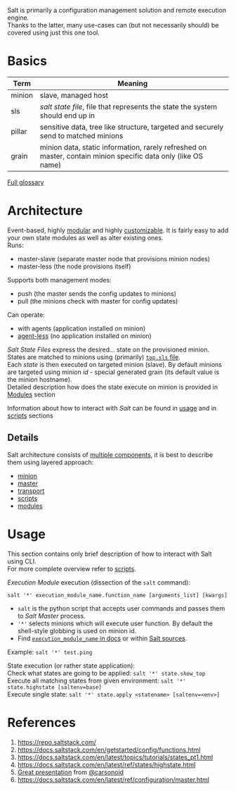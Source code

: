 Salt is primarily a configuration management solution and remote execution engine.  
Thanks to the latter, many use-cases can (but not necessarily should) be covered using just this one tool.

# Basics
| Term | Meaning |
|------|---------|
| minion | slave, managed host |
| sls | _salt state file_, file that represents the state the system should end up in |
| pillar | sensitive data, tree like structure, targeted and securely send to matched minions |
| grain | minion data, static information, rarely refreshed on master, contain minion specific data only (like OS name) |

[Full glossary](https://docs.saltstack.com/en/latest/glossary.html)

# Architecture
Event-based, highly [modular](https://docs.saltstack.com/en/latest/ref/index.html) and highly [customizable](https://docs.saltstack.com/en/latest/ref/modules/).
It is fairly easy to add your own state modules as well as alter existing ones.       
Runs: 
* master-slave (separate master node that provisions minion nodes)
* master-less (the node provisions itself)

Supports both management modes:
* push (the master sends the config updates to minions)
* pull (the minions check with master for config updates)

Can operate:
* with agents (application installed on minion)
* [agent-less](https://docs.saltstack.com/en/latest/topics/ssh/) (no application installed on minion)

_Salt State Files_ express the desired... state on the provisioned minion.  
States are matched to minions using (primarily) [`top.sls` file](https://docs.saltstack.com/en/latest/ref/states/top.html).  
Each _state_ is then executed on targeted minion (slave). By default minions are targeted using minion _id_ - special generated grain (its default value is the minion hostname).  
Detailed description how does the state execute on minion is provided in [Modules](https://github.com/kiemlicz/util/wiki/Salt-Modules) section 

Information about how to interact with _Salt_ can be found in [usage](https://github.com/kiemlicz/util/wiki/Salt#usage) and in [scripts](https://github.com/kiemlicz/util/wiki/Salt-Scripts) sections 

## Details
Salt architecture consists of [multiple components](https://docs.saltstack.com/en/latest/topics/development/modular_systems.html),
it is best to describe them using layered approach:
 - [minion](https://github.com/kiemlicz/util/wiki/Salt-Minion)
 - [master](https://github.com/kiemlicz/util/wiki/Salt-Master)
 - [transport](https://github.com/kiemlicz/util/wiki/Salt-Transport)
 - [scripts](https://github.com/kiemlicz/util/wiki/Salt-Scripts)
 - [modules](https://github.com/kiemlicz/util/wiki/Salt-Modules) 
 
# Usage
This section contains only brief description of how to interact with Salt using CLI.  
For more complete overview refer to [scripts](https://github.com/kiemlicz/util/wiki/Salt-Scripts).

_Execution Module_ execution (dissection of the `salt` command):

`salt '*' execution_module_name.function_name [arguments_list] [kwargs]`  
 - `salt` is the python script that accepts user commands and passes them to _Salt Master_ process.  
 - `'*'` selects minions which will execute user function. By default the shell-style globbing is used on minion id.  
 - Find [`execution_module_name` in docs](https://docs.saltstack.com/en/latest/ref/modules/all/index.html) or within [Salt sources](https://github.com/saltstack/salt/tree/develop/salt/modules).  

Example: `salt '*' test.ping`

State execution (or rather state application):  
Check what states are going to be applied: `salt '*' state.show_top`  
Execute all matching states from given environment: `salt '*' state.highstate [saltenv=base]`  
Execute single state: `salt '*' state.apply <statename> [saltenv=<env>]`

# References
1. https://repo.saltstack.com/
2. https://docs.saltstack.com/en/getstarted/config/functions.html
3. https://docs.saltstack.com/en/latest/topics/tutorials/states_pt1.html
4. https://docs.saltstack.com/en/latest/ref/states/highstate.html
5. [Great presentation](https://vimeo.com/289106306/7fd5601ce6) from [@carsonoid](https://github.com/carsonoid)
6. https://docs.saltstack.com/en/latest/ref/configuration/master.html
